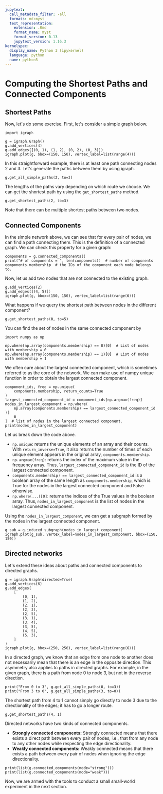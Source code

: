 ```yaml
---
jupytext:
  cell_metadata_filter: -all
  formats: md:myst
  text_representation:
    extension: .Rmd
    format_name: myst
    format_version: 0.13
    jupytext_version: 1.16.3
kernelspec:
  display_name: Python 3 (ipykernel)
  language: python
  name: python3
---
```


# Computing the Shortest Paths and Connected Components


## Shortest Paths

Now, let's do some exercise. First, let's consider a simple graph below.

```{code-cell} ipython3
import igraph

g = igraph.Graph()
g.add_vertices(4)
g.add_edges([(0, 1), (1, 2), (0, 2), (0, 3)])
igraph.plot(g, bbox=(150, 150), vertex_label=list(range(4)))
```

In this straightforward example, there is at least one path connecting nodes 2 and 3. Let's generate the paths between them by using igraph.

```{code-cell} ipython3
g.get_all_simple_paths(2, to=3)
```

The lengths of the paths vary depending on which route we choose. We can get the shortest path by using the `get_shortest_paths` method.

```{code-cell} ipython3
g.get_shortest_paths(2, to=3)
```

Note that there can be multiple shortest paths between two nodes.

## Connected Components

In the simple network above, we can see that for every pair of nodes, we can find a path connecting them. This is the definition of a connected graph. We can check this property for a given graph:

```{code-cell} ipython3
components = g.connected_components()
print("# of components = ", len(components))  # number of components
components.membership  # the IDs of the component each node belongs to.
```

Now, let us add two nodes that are not connected to the existing graph.

```{code-cell} ipython3
g.add_vertices(2)
g.add_edges([(4, 5)])
igraph.plot(g, bbox=(150, 150), vertex_label=list(range(6)))
```

What happens if we query the shortest path between nodes in the different component?

```{code-cell} ipython3
g.get_shortest_paths(0, to=5)
```
You can find the set of nodes in the same connected component by

```{code-cell} ipython3
import numpy as np

np.where(np.array(components.membership) == 0)[0]  # List of nodes with membership = 0
np.where(np.array(components.membership) == 1)[0]  # List of nodes with membership = 1
```

We often care about the largest connected component, which is sometimes referred to as the core of the network. We can make use of numpy unique function in order to obtain the largest connected component.
```{code-cell} ipython3
component_ids, freq = np.unique(
    components.membership, return_counts=True
)
largest_connected_component_id = component_ids[np.argmax(freq)]
nodes_in_largest_component = np.where(
    np.array(components.membership) == largest_connected_component_id
)[
    0
]  # list of nodes in the largest connected component.
print(nodes_in_largest_component)
```
Let us break down the code above.
- `np.unique`: returns the unique elements of an array and their counts. With `return_inverse=True`, it also returns the number of times of each unique element appears in the original array, `components.membership`.
- `np.argmax(freq)`: returns the index of the maximum value in the frequency array. Thus, `largest_connected_component_id` is the ID of the largest connected component.
- `components.membership) == largest_connected_component_id` is a boolean array of the same length as `components.membership`, which is True for the nodes in the largest connected component and False otherwise.
- `np.where(...)[0]`: returns the indices of the True values in the boolean array. Thus, `nodes_in_largest_component` is the list of nodes in the largest connected component.

Using the `nodes_in_largest_component`, we can get a subgraph formed by the nodes in the largest connected component.

```{code-cell} ipython3
g_sub = g.induced_subgraph(nodes_in_largest_component)
igraph.plot(g_sub, vertex_label=nodes_in_largest_component, bbox=(150, 150))
```


## Directed networks
Let's extend these ideas about paths and connected components to directed graphs.

```{code-cell} ipython3
g = igraph.Graph(directed=True)
g.add_vertices(6)
g.add_edges(
    [
        (0, 1),
        (1, 2),
        (2, 1),
        (2, 3),
        (2, 5),
        (3, 1),
        (3, 4),
        (3, 5),
        (4, 5),
        (5, 3),
    ]
)
igraph.plot(g, bbox=(250, 250), vertex_label=list(range(6)))
```

In a directed graph, we know that an edge from one node to another does not necessarily mean that there is an edge in the opposite direction. This asymmetry also applies to paths in directed graphs. For example, in the given graph, there is a path from node 0 to node 3, but not in the reverse direction.

```{code-cell} ipython3
print("From 0 to 3", g.get_all_simple_paths(0, to=3))
print("From 3 to 0", g.get_all_simple_paths(3, to=0))
```

The shortest path from 4 to 1 cannot simply go directly to node 3 due to the directionality of the edges; it has to go a longer route.
```{code-cell} ipython3
g.get_shortest_paths(4, 1)
```

Directed networks have two kinds of connected components.

- **Strongly connected components:** Strongly connected means that there exists a direct path between every pair of nodes, i.e., that from any node to any other nodes while respecting the edge directionality.
- **Weakly connected components:** Weakly connected means that there exists a path between every pair of nodes when ignoring the edge directionality.

```{code-cell} ipython3
print(list(g.connected_components(mode="strong")))
print(list(g.connected_components(mode="weak")))
```

Now, we are armed with the tools to conduct a small small-world experiment in the next section.

